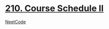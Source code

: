 # [210. Course Schedule II](https://leetcode.com/problems/course-schedule-ii/)

[NeetCode](https://youtu.be/Akt3glAwyfY)

